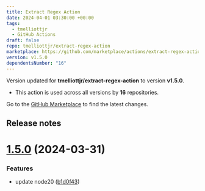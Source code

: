 ```yaml
---
title: Extract Regex Action
date: 2024-04-01 03:30:00 +00:00
tags:
  - tmelliottjr
  - GitHub Actions
draft: false
repo: tmelliottjr/extract-regex-action
marketplace: https://github.com/marketplace/actions/extract-regex-action
version: v1.5.0
dependentsNumber: "16"
---
```



Version updated for **tmelliottjr/extract-regex-action** to version **v1.5.0**.
- This action is used across all versions by **16** repositories.

Go to the [GitHub Marketplace](https://github.com/marketplace/actions/extract-regex-action) to find the latest changes.

## Release notes

# [1.5.0](https://github.com/tmelliottjr/extract-regex-action/compare/v1.4.0...v1.5.0) (2024-03-31)


### Features

* update node20 ([b1d0f43](https://github.com/tmelliottjr/extract-regex-action/commit/b1d0f43fdee0b29961d6d688777f30ab7336f105))




